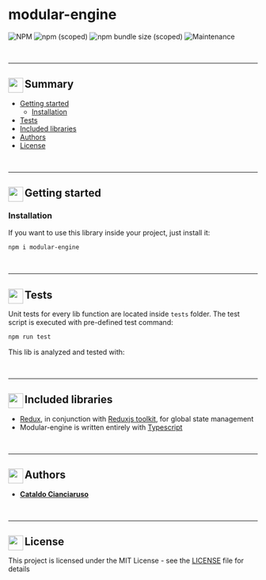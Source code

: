 # modular-engine

![NPM](https://img.shields.io/npm/l/modular-engine?label=License&style=for-the-badge)
![npm (scoped)](https://img.shields.io/npm/v/modular-engine?color=orange%20&label=Latest%20version&style=for-the-badge&logo=npm)
![npm bundle size (scoped)](https://img.shields.io/bundlephobia/min/modular-engine?label=Package%20size&style=for-the-badge&logo=npm)
![Maintenance](https://img.shields.io/maintenance/yes/2025?label=Maintained&style=for-the-badge)

<br>

---

## Summary<img align="left" alt="" src="https://user-images.githubusercontent.com/47371276/153879131-3e4416a4-b3fd-4208-beee-ccf672345bcc.png" width="30"/>

- [Getting started](#getting-started)
  - [Installation](#installation)
- [Tests](#tests)
- [Included libraries](#included-libraries)
- [Authors](#authors)
- [License](#license)

<br>

---

## Getting started<img src="https://user-images.githubusercontent.com/47371276/154059478-c044b278-5ef4-4036-8113-a18531e35194.svg" align="left" width="30" />

### Installation

If you want to use this library inside your project, just install it:

```sh
npm i modular-engine
```

<br>

---

## Tests<img align="left" alt="" src="https://user-images.githubusercontent.com/47371276/153876497-124aa299-63d9-46bf-a090-6d53a7417f4d.png" width="30"/>

Unit tests for every lib function are located inside `tests` folder. The test script is executed with pre-defined test command:

```sh
npm run test
```

This lib is analyzed and tested with:

<br>

---

## Included libraries<img align="left" src="https://user-images.githubusercontent.com/47371276/154185729-f3a000f1-6a4b-459a-82eb-6923db3cdbdb.svg" with="30" height="30" />

- [Redux](https://redux.js.org/), in conjunction with [Reduxjs toolkit](https://redux-toolkit.js.org/), for global state management
- Modular-engine is written entirely with [Typescript](https://www.typescriptlang.org/)

<br>

---

## Authors<img align="left" src="https://user-images.githubusercontent.com/47371276/154069439-eece1dc0-a82c-4322-95f4-cf2211226fcf.png" alt="" width="30" />

- [**Cataldo Cianciaruso**](https://github.com/CianciarusoCataldo)

<br>

---

## License<img align="left" src="https://user-images.githubusercontent.com/47371276/154152300-69b2ebbd-2461-49a7-b1c9-3570f4b51156.png" alt="" width="30" />

This project is licensed under the MIT License - see the [LICENSE](LICENSE) file for details
